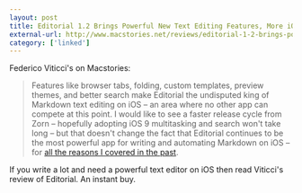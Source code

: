 ```yaml
---
layout: post
title: Editorial 1.2 Brings Powerful New Text Editing Features, More iOS Automation
external-url: http://www.macstories.net/reviews/editorial-1-2-brings-powerful-new-text-editing-features-more-ios-automation/
category: ['linked']
---
```


Federico Viticci's on Macstories:

> Features like browser tabs, folding, custom templates, preview themes, and better search make Editorial the undisputed king of Markdown text editing on iOS – an area where no other app can compete at this point. I would like to see a faster release cycle from Zorn – hopefully adopting iOS 9 multitasking and search won't take long – but that doesn't change the fact that Editorial continues to be the most powerful app for writing and automating Markdown on iOS – for [all the reasons I covered in the past](http://www.macstories.net/stories/editorial-for-ipad-review/).

If you write a lot and need a powerful text editor on iOS then read Viticci's review of Editorial. An instant buy.
